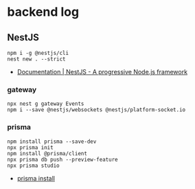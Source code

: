 # backend log

## NestJS

```shell
npm i -g @nestjs/cli
nest new . --strict
```

- [Documentation | NestJS - A progressive Node.js framework](https://docs.nestjs.com/)

### gateway

```shell
npx nest g gateway Events
npm i --save @nestjs/websockets @nestjs/platform-socket.io
```

### prisma

```shell
npm install prisma --save-dev
npx prisma init
npm install @prisma/client
npx prisma db push --preview-feature
npx prisma studio
```
- [prisma install](https://docs.nestjs.com/recipes/prisma)